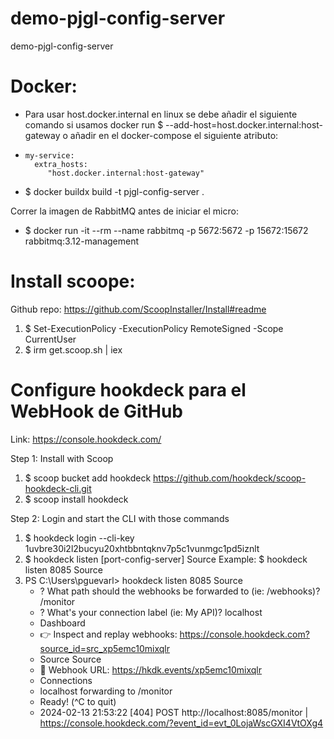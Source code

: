 # demo-pjgl-config-server
demo-pjgl-config-server


# Docker:
- Para usar host.docker.internal en linux se debe añadir el siguiente comando si usamos docker run
 $ --add-host=host.docker.internal:host-gateway
o añadir en el docker-compose el siguiente atributo:
-     my-service:
        extra_hosts:
           "host.docker.internal:host-gateway"

- $ docker buildx build -t pjgl-config-server .

Correr la imagen de RabbitMQ antes de iniciar el micro:
- $ docker run -it --rm --name rabbitmq -p 5672:5672 -p 15672:15672 rabbitmq:3.12-management

# Install scoope:
Github repo: https://github.com/ScoopInstaller/Install#readme
1. $ Set-ExecutionPolicy -ExecutionPolicy RemoteSigned -Scope CurrentUser 
2. $ irm get.scoop.sh | iex

# Configure hookdeck para el WebHook de GitHub
Link: https://console.hookdeck.com/

Step 1: Install with Scoop
1. $ scoop bucket add hookdeck https://github.com/hookdeck/scoop-hookdeck-cli.git
2. $ scoop install hookdeck

Step 2: Login and start the CLI with those commands
1. $ hookdeck login --cli-key 1uvbre30i2l2bucyu20xhtbbntqknv7p5c1vunmgc1pd5iznlt
2. $ hookdeck listen [port-config-server] Source
   Example: $ hookdeck listen 8085 Source
3. PS C:\Users\pguevarl> hookdeck listen 8085 Source
   - ? What path should the webhooks be forwarded to (ie: /webhooks)? /monitor
   - ? What's your connection label (ie: My API)? localhost
   - Dashboard
   - 👉 Inspect and replay webhooks: https://console.hookdeck.com?source_id=src_xp5emc10mixqlr
   - Source Source
   - 🔌 Webhook URL: https://hkdk.events/xp5emc10mixqlr
   - Connections
   - localhost forwarding to /monitor
   - Ready! (^C to quit)
   - 2024-02-13 21:53:22 [404] POST http://localhost:8085/monitor | https://console.hookdeck.com/?event_id=evt_0LojaWscGXI4VtOXg4
